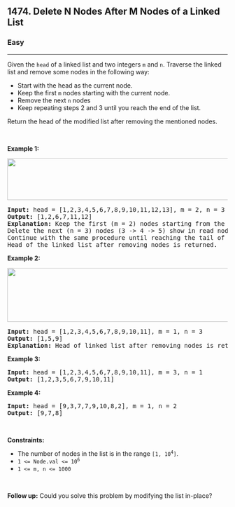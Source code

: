 <h2>1474. Delete N Nodes After M Nodes of a Linked List</h2><h3>Easy</h3><hr><div><p>Given the <code>head</code> of a linked list and two integers <code>m</code> and <code>n</code>. Traverse the linked list and remove some nodes in the following way:</p>

<ul>
	<li>Start with the head as the current node.</li>
	<li>Keep the first <code>m</code> nodes starting with the current node.</li>
	<li>Remove the next <code>n</code> nodes</li>
	<li>Keep repeating steps 2 and 3 until you reach the end of the list.</li>
</ul>

<p>Return the head of the modified list after removing the mentioned nodes.</p>


<p>&nbsp;</p>
<p><strong>Example 1:</strong></p>
<img alt="" src="https://assets.leetcode.com/uploads/2020/06/06/sample_1_1848.png" style="width: 600px; height: 95px;">
<pre><strong>Input:</strong> head = [1,2,3,4,5,6,7,8,9,10,11,12,13], m = 2, n = 3
<strong>Output:</strong> [1,2,6,7,11,12]
<strong>Explanation: </strong>Keep the first (m = 2) nodes starting from the head of the linked List  (1 -&gt;2) show in black nodes.
Delete the next (n = 3) nodes (3 -&gt; 4 -&gt; 5) show in read nodes.
Continue with the same procedure until reaching the tail of the Linked List.
Head of the linked list after removing nodes is returned.</pre>

<p><strong>Example 2:</strong></p>
<img alt="" src="https://assets.leetcode.com/uploads/2020/06/06/sample_2_1848.png" style="width: 600px; height: 123px;">
<pre><strong>Input:</strong> head = [1,2,3,4,5,6,7,8,9,10,11], m = 1, n = 3
<strong>Output:</strong> [1,5,9]
<strong>Explanation:</strong> Head of linked list after removing nodes is returned.</pre>

<p><strong>Example 3:</strong></p>

<pre><strong>Input:</strong> head = [1,2,3,4,5,6,7,8,9,10,11], m = 3, n = 1
<strong>Output:</strong> [1,2,3,5,6,7,9,10,11]
</pre>

<p><strong>Example 4:</strong></p>

<pre><strong>Input:</strong> head = [9,3,7,7,9,10,8,2], m = 1, n = 2
<strong>Output:</strong> [9,7,8]
</pre>

<p>&nbsp;</p>
<p><strong>Constraints:</strong></p>

<ul>
	<li>The number of nodes in the list is in the range <code>[1, 10<sup>4</sup>]</code>.</li>
	<li><code>1 &lt;= Node.val &lt;= 10<sup>6</sup></code></li>
	<li><code>1 &lt;= m, n &lt;= 1000</code></li>
</ul>

<p>&nbsp;</p>
<p><strong>Follow up:</strong> Could you solve this problem by modifying the list in-place?</p>
</div>